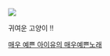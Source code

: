 #  

![](https://img.huffingtonpost.com/asset/5ef03c7f300000bc2e1584a6.jpeg?cache=aDMfRRFQiR&ops=scalefit_720_noupscale&format=webp)   

귀여운 고양이 !!  

[매우 예쁜 아이유의 매우예쁜노래](https://youtu.be/CMYQVPAYJcQ)  

